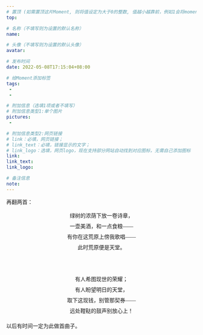 ```yaml
---
# 置顶 (如需置顶这片Moment, 则将值设定为大于0的整数, 值越小越靠前，例如1会将moment放在最顶端)
top: 

# 名称（不填写则为设置的默认名称）
name:

# 头像（不填写则为设置的默认头像）
avatar:

# 发布时间
date: 2022-05-08T17:15:04+08:00

# 给Moment添加标签
tags:
 -
 -

# 附加信息（选填1项或者不填写）
# 附加信息类型1:单个图片
pictures:
 - 

# 附加信息类型2:网页链接
# link：必填，网页链接；
# link_text：必填，链接显示的文字；
# link_logo：选填，网页logo，现在支持部分网站自动找到对应图标，无需自己添加图标
link:
link_text:
link_logo:

# 备注信息
note:
---
```


<!-- 下面开始写正文 -->

再翻两首：

<center style='line-height:2em!important;font-family:STSong,serif!important;'>
绿树的浓荫下放一卷诗章，<br>
一壶美酒，和一点食粮——<br>
有你在这荒原上傍我歌唱——<br>
此时荒原便是天堂。<br>
<br><br>
有人希图现世的荣耀；<br>
有人盼望明日的天堂，<br>
取下这现钱，别管那契券——<br>
远处鞺鞑的鼓声别放心上！<br>
</center>

以后有时间一定为此做首曲子。